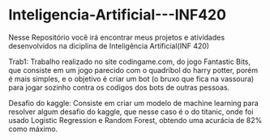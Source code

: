 # Inteligencia-Artificial---INF420

Nesse Repositório você irá encontrar meus projetos e atividades desenvolvidos na diciplina de Inteligência Artificial(INF 420)

Trab1:
Trabalho realizado no site codingame.com, do jogo Fantastic Bits, que consiste em um jogo parecido com o quadribol do harry potter, porém é mais simples,
e o objetivo é criar um bot (o bruxo que fica na vassoura) para jogar sozinho contra os codigos dos bots de outras pessoas.

Desafio do kaggle:
Consiste em criar um modelo de machine learning para resolver algum desafio do kaggle, que nesse caso é o do titanic, onde foi usado Logistic Regression e Random Forest,
obtendo uma acurácia de 82% como máximo.
